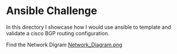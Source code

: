 # Ansible Challenge

In this directory I showcase how I would use ansible to template and validate a cisco BGP routing configuration.

Find the Network Digram [Network_Diagram.png](Network_Diagram.png)
